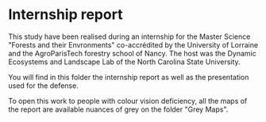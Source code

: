 # Internship report

This study have been realised during an internship for the Master Science "Forests and their Envronments" co-accrédited by the University of Lorraine and the AgroParisTech forestry school of Nancy.
The host was the Dynamic Ecosystems and Landscape Lab of the North Carolina State University.

You will find in this folder the internship report as well as the presentation used for the defense.

To open this work to people with colour vision deficiency, all the maps of the report are available nuances of grey on the folder "Grey Maps".
